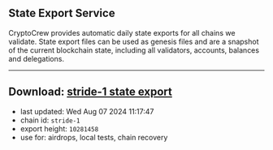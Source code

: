 ## State Export Service
CryptoCrew provides automatic daily state exports for all chains we validate. State export files can be used as genesis files and are a snapshot of the current blockchain state, including all validators, accounts, balances and delegations.

---
**Download: [stride-1 state export](https://dl-eu2.ccvalidators.com/SERVICE/stride/stride-1_export_10281458.json)**
---

- last updated: Wed Aug 07 2024 11:17:47
- chain id: `stride-1`
- export height: `10281458`
- use for: airdrops, local tests, chain recovery
